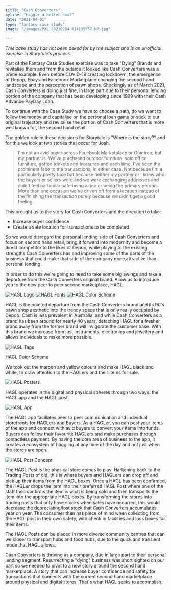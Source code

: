 ```yaml
---
title: "Cash Converters"
byline: "Haggle a better deal"
date: "2021-04-01"
type: "fantasy case study"
image: "/images/PXL_20210904_014135557.MP.jpg"

---
```



*This case study has not been asked for by the subject and is an unofficial exercise in Storytale's process.*

Part of the Fantasy Case Studies exercise was to take "Dying" Brands and revitalise them and from the outside it looked like Cash Converters was a prime example. Even before COVID-19 creating lockdown, the emergence of Depop, Ebay and Facebook Marketplace changing the second hand landscape and the perception of pawn shops. Shockingly as of March 2021, Cash Converters is doing just fine, in large part due to their personal lending portion of the company that has been developing since 1999 with their Cash Advance PayDay Loan.

To continue with the Case Study we have to choose a path, do we want to follow the money and capitalise on the personal loan game or stick to our original trajectory and revitalise the portion of Cash Converters that is more well known for, the second hand retail.

The golden rule in these decisions for Storytale is "Where is the story?" and for this we look at two stories that occur for Josh.

> I'm not an avid buyer across Facebook Marketplace or Gumtree, but my partner is. We've purchased outdoor furniture, sold office furniture, gotten trinkets and treasures and each time, I've been the prominent face to the transactions, in either case. Not because I'm a particularly pretty face but because neither my partner or I knew who the buyers or sellers were and we were exchanging addresses and didn't feel particular safe being alone or being the primary person. More than one occasion we've driven off from a location instead of the finishing the transaction purely because we didn't get a good feeling.

This brought us to the story for Cash Converters and the direction to take:

- Increase buyer confidence
- Create a safe location for transactions to be completed

So we would disregard the personal lending side of Cash Converters and focus on second hand retail, bring it forward into modernity and become a direct competitor to the likes of Depop, while playing to the existing strengths Cash Converters has and improving some of the parts of the business that could make that side of the company more attractive than personal lending.

In order to do this we're going to need to take some big swings and take a departure from the Cash Converters original brand. Allow us to introduce you to the new peer to peer second marketplace, HAGL.

<img src="/images/case-studies/cash-converters/HAGL-Logo.png" alt="HAGL Logo" title="HAGL Logo"/>

<img src="/images/case-studies/cash-converters/HAGL-Fonts.png" alt="HAGL Fonts" title="HAGL Fonts"/>

<img src="/images/case-studies/cash-converters/HAGL-Colour-Schemes.png" alt="HAGL Color Scheme" title="HAGL Color Scheme"/>

HAGL is the pointed departure from the Cash Converters brand and its 90's pawn shop aesthetic into the trendy space that is only really occupied by Depop. Cash is less prevalent in Australia, and while Cash Converters as a brand has been around for nearly 40 years, detaching HAGL for a fresher brand away from the former brand will invigorate the customer base. With this brand we increase from just instruments, electronics and jewellery and allows individuals to make more possible.

<img src="/images/case-studies/cash-converters/HAGL-Tags.png" alt="HAGL Tags" title="HAGL Tags"/>

HAGL Color Scheme

We took out the maroon and yellow colours and make HAGL black and white, to draw attention to the HAGLers and their items for sale. 

<img src="/images/case-studies/cash-converters/HAGL-Posters.png" alt="HAGL Posters" title="HAGL Posters"/>

 HAGL operates in the digital and physical spheres through two ways: the HAGL app and the HAGL post.
 
<img src="/images/case-studies/cash-converters/HAGL-App.png" alt="HAGL App" title="HAGL App"/>

The HAGL app faciliates peer to peer communication and individual storefronts for HAGLers and Buyers. As a HAGLer, you can post your items of the app and connect with avid buyers to convert your items into funds. Buyers can follow their favourite HAGLers and make purchases through contactless payment. By having the core area of business to the app, it creates a ecosystem of haggling at any time of the day and not just when the stores are open.

<img src="/images/case-studies/cash-converters/HAGL-Post-Concept.png" alt="HAGL Post Concept" title="HAGL Post Concept"/>

The HAGL Post is the physical store comes to play. Harkening back to the Trading Posts of old, this is where buyers and HAGLers can drop off and pick up their items from the HAGL boxes. Once a HAGL has been confirmed, the HAGLer drops the item into their preferred HAGL Post where one of the staff then confirms the item is what is being sold and then transports the item into the appropriate HAGL boxes. By transforming the stores into trading posts that only have stocks when sales have occurred, this would decrease the depreciating/lost stock that Cash Converters accumulates year on year. The consumer then has piece of mind when collecting from the HAGL post in their own safety, with check in facilities and lock boxes for their items. 

The HAGL Posts can be placed in more diverse community centres that can we closer to transport hubs and food hubs, due to the quick and transient mode that HAGL allows.

Cash Converters is thriving as a company, due in large part to their personal lending segment. Resurrecting a "dying" business was short sighted on our part so we needed to pivot to a new story around the second hand marketplace. A  story that can increase buyer confidence and safety for transactions that connects with the current second hand marketplace around physical and digital stores. That's what HAGL seeks to accomplish.